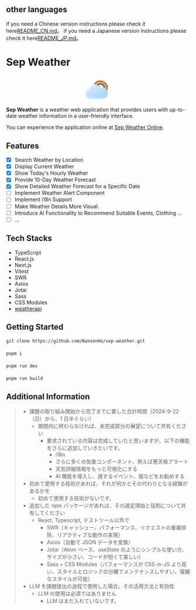 ## other languages
if you need a Chinese version instructions please check it here[README_CN.md](README_CN.md)。
if you need a Japanese version instructions please check it here[README_JP.md](README_JP.md)。

# Sep Weather

<div align="center">
  <img width="80" src="./public/images/sep-weather-logo.png" alt="Sep Weather Logo">
</div>

**Sep Weather** is a weather web application that provides users with up-to-date weather information in a user-friendly interface.

You can experience the application online at [Sep Weather Online](https://sep-weather.netlify.app/).

## Features

- [x] Search Weather by Location
- [x] Display Current Weather
- [x] Show Today's Hourly Weather
- [x] Provide 10-Day Weather Forecast
- [x] Show Detailed Weather Forecast for a Specific Date
- [ ] Implement Weather Alert Component
- [ ] Implement i18n Support
- [ ] Make Weather Details More Visual.
- [ ] Introduce AI Functionality to Recommend Suitable Events, Clothing ...
- [ ] ...

## Tech Stacks

- TypeScript
- React.js
- Next.js
- Vitest
- SWR
- Axios
- Jotai
- Sass
- CSS Modules
- [weatherapi](https://www.weatherapi.com/)

## Getting Started

```bash
git clone https://github.com/NansenHo/sep-weather.git

pnpm i

pnpm run dev

pnpm run build
```

## Additional Information

> - 課題の取り組み開始から完了までに要した合計時間（2024-9-22（日）から、1 日半ぐらい）
>   - 期間内に終わらなければ、未完成部分の展望について共有ください
>     - 要求されている内容は完成していたと思いますが、以下の機能をさらに追加していきたいです。
>       - i18n
>       - さらに多くの気象コンポーネント、例えば悪天候アラート
>       - 天気詳細情報をもっと可視化にする
>       - AI 機能を導入し、適するイベント、服などをお勧めする
> - 初めて使用する技術があれば、それが何かとその代わりとなる経験があるかを
>   - 初めて使用する技術がないです。
> - 追加した npm パッケージがあれば、その選定理由と役割について共有してください
>   - React, Typescript, テストツール以外で
>     - SWR（キャッシュー、パフォーマンス、リクエストの重複排除、リアクティブな動作の実現）
>     - Axios（自動で JSON データを変換）
>     - Jotai（Atom ベース、useState のようにシンプルな使い方、サイズが小さい、コードが短くて美しい）
>     - Sass + CSS Modules（パフォーマンスが CSS-in-JS より高い、スタイルとロジックの分離でメンテナンスしやすい、複雑なスタイルが可能）
> - LLM を課題提出の過程で使用した場合。その活用方法と有効性
>   - LLM の使用は必須ではありません
>     - LLM はまだ入れていないです。
